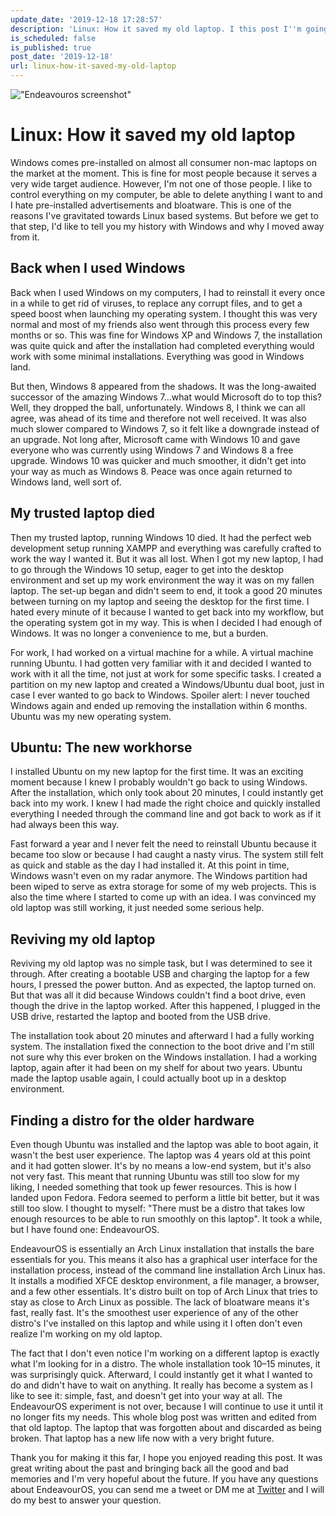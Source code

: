 ```yaml
---
update_date: '2019-12-18 17:28:57'
description: 'Linux: How it saved my old laptop. I this post I''m going to talk about my transition from using Windows for everything to using Linux for everything and how this impacted my decision to revive an old laptop that I thought was broken.'
is_scheduled: false
is_published: true
post_date: '2019-12-18'
url: linux-how-it-saved-my-old-laptop
---
```

!["Endeavouros screenshot"](/images/articles/endeavouros-screenshot.png)
# Linux: How it saved my old laptop
Windows comes pre-installed on almost all consumer non-mac laptops on the market at the moment. This is fine for most people because it serves a very wide target audience. However, I'm not one of those people. I like to control everything on my computer, be able to delete anything I want to and I hate pre-installed advertisements and bloatware. This is one of the reasons I've gravitated towards Linux based systems. But before we get to that step, I'd like to tell you my history with Windows and why I moved away from it.

## Back when I used Windows
Back when I used Windows on my computers, I had to reinstall it every once in a while to get rid of viruses, to replace any corrupt files, and to get a speed boost when launching my operating system. I thought this was very normal and most of my friends also went through this process every few months or so. This was fine for Windows XP and Windows 7, the installation was quite quick and after the installation had completed everything would work with some minimal installations. Everything was good in Windows land.

But then, Windows 8 appeared from the shadows. It was the long-awaited successor of the amazing Windows 7…what would Microsoft do to top this? Well, they dropped the ball, unfortunately. Windows 8, I think we can all agree, was ahead of its time and therefore not well received. It was also much slower compared to Windows 7, so it felt like a downgrade instead of an upgrade. Not long after, Microsoft came with Windows 10 and gave everyone who was currently using Windows 7 and Windows 8 a free upgrade. Windows 10 was quicker and much smoother, it didn't get into your way as much as Windows 8. Peace was once again returned to Windows land, well sort of.

## My trusted laptop died
Then my trusted laptop, running Windows 10 died. It had the perfect web development setup running XAMPP and everything was carefully crafted to work the way I wanted it. But it was all lost. When I got my new laptop, I had to go through the Windows 10 setup, eager to get into the desktop environment and set up my work environment the way it was on my fallen laptop. The set-up began and didn't seem to end, it took a good 20 minutes between turning on my laptop and seeing the desktop for the first time. I hated every minute of it because I wanted to get back into my workflow, but the operating system got in my way. This is when I decided I had enough of Windows. It was no longer a convenience to me, but a burden.

For work, I had worked on a virtual machine for a while. A virtual machine running Ubuntu. I had gotten very familiar with it and decided I wanted to work with it all the time, not just at work for some specific tasks. I created a partition on my new laptop and created a Windows/Ubuntu dual boot, just in case I ever wanted to go back to Windows. Spoiler alert: I never touched Windows again and ended up removing the installation within 6 months. Ubuntu was my new operating system.

## Ubuntu: The new workhorse
I installed Ubuntu on my new laptop for the first time. It was an exciting moment because I knew I probably wouldn't go back to using Windows. After the installation, which only took about 20 minutes, I could instantly get back into my work. I knew I had made the right choice and quickly installed everything I needed through the command line and got back to work as if it had always been this way.

Fast forward a year and I never felt the need to reinstall Ubuntu because it became too slow or because I had caught a nasty virus. The system still felt as quick and stable as the day I had installed it. At this point in time, Windows wasn't even on my radar anymore. The Windows partition had been wiped to serve as extra storage for some of my web projects. This is also the time where I started to come up with an idea. I was convinced my old laptop was still working, it just needed some serious help.

## Reviving my old laptop
Reviving my old laptop was no simple task, but I was determined to see it through. After creating a bootable USB and charging the laptop for a few hours, I pressed the power button. And as expected, the laptop turned on. But that was all it did because Windows couldn't find a boot drive, even though the drive in the laptop worked. After this happened, I plugged in the USB drive, restarted the laptop and booted from the USB drive.

The installation took about 20 minutes and afterward I had a fully working system. The installation fixed the connection to the boot drive and I'm still not sure why this ever broken on the Windows installation. I had a working laptop, again after it had been on my shelf for about two years. Ubuntu made the laptop usable again, I could actually boot up in a desktop environment.

## Finding a distro for the older hardware
Even though Ubuntu was installed and the laptop was able to boot again, it wasn't the best user experience. The laptop was 4 years old at this point and it had gotten slower. It's by no means a low-end system, but it's also not very fast. This meant that running Ubuntu was still too slow for my liking, I needed something that took up fewer resources. This is how I landed upon Fedora. Fedora seemed to perform a little bit better, but it was still too slow. I thought to myself: "There must be a distro that takes low enough resources to be able to run smoothly on this laptop". It took a while, but I have found one: EndeavourOS.

EndeavourOS is essentially an Arch Linux installation that installs the bare essentials for you. This means it also has a graphical user interface for the installation process, instead of the command line installation Arch Linux has. It installs a modified XFCE desktop environment, a file manager, a browser, and a few other essentials. It's distro built on top of Arch Linux that tries to stay as close to Arch Linux as possible. The lack of bloatware means it's fast, really fast. It's the smoothest user experience of any of the other distro's I've installed on this laptop and while using it I often don't even realize I'm working on my old laptop.

The fact that I don't even notice I'm working on a different laptop is exactly what I'm looking for in a distro. The whole installation took 10–15 minutes, it was surprisingly quick. Afterward, I could instantly get it what I wanted to do and didn't have to wait on anything. It really has become a system as I like to see it: simple, fast, and doesn't get into your way at all. The EndeavourOS experiment is not over, because I will continue to use it until it no longer fits my needs. This whole blog post was written and edited from that old laptop. The laptop that was forgotten about and discarded as being broken. That laptop has a new life now with a very bright future.

Thank you for making it this far, I hope you enjoyed reading this post. It was great writing about the past and bringing back all the good and bad memories and I'm very hopeful about the future. If you have any questions about EndeavourOS, you can send me a tweet or DM me at [Twitter](https://twitter.com/RJElsinga) and I will do my best to answer your question.